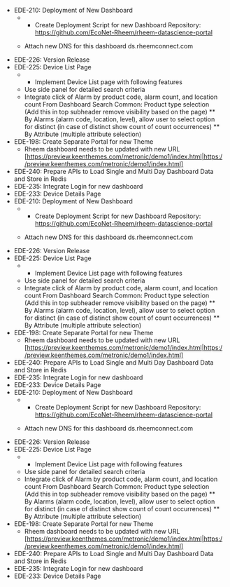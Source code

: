 - EDE-210: Deployment of New Dashboard
    - - Create Deployment Script for new Dashboard 
    Repository: https://github.com/EcoNet-Rheem/rheem-datascience-portal
    
    - Attach new DNS for this dashboard
    ds.rheemconnect.com
- EDE-226: Version Release
- EDE-225: Device List Page
    - * Implement Device List page with following features 
    * Use side panel for detailed search criteria
    * Integrate click of Alarm by product code, alarm count, and location count From Dashboard Search Common: Product type selection (Add this in top subheader remove visibility based on the page) 
    ** By Alarms (alarm code, location, level), allow user to select option for distinct (in case of distinct show count of count occurrences)
    ** By Attribute (multiple attribute selection)
- EDE-198: Create Separate Portal for new Theme
    - Rheem dashboard needs to be updated with new URL [https://preview.keenthemes.com/metronic/demo1/index.html|https://preview.keenthemes.com/metronic/demo1/index.html]
- EDE-240: Prepare APIs to Load Single and Multi Day Dashboard Data and Store in Redis
- EDE-235: Integrate Login for new dashboard
- EDE-233: Device Details Page
- EDE-210: Deployment of New Dashboard
    - - Create Deployment Script for new Dashboard 
    Repository: https://github.com/EcoNet-Rheem/rheem-datascience-portal
    
    - Attach new DNS for this dashboard
    ds.rheemconnect.com
- EDE-226: Version Release
- EDE-225: Device List Page
    - * Implement Device List page with following features 
    * Use side panel for detailed search criteria
    * Integrate click of Alarm by product code, alarm count, and location count From Dashboard Search Common: Product type selection (Add this in top subheader remove visibility based on the page) 
    ** By Alarms (alarm code, location, level), allow user to select option for distinct (in case of distinct show count of count occurrences)
    ** By Attribute (multiple attribute selection)
- EDE-198: Create Separate Portal for new Theme
    - Rheem dashboard needs to be updated with new URL [https://preview.keenthemes.com/metronic/demo1/index.html|https://preview.keenthemes.com/metronic/demo1/index.html]
- EDE-240: Prepare APIs to Load Single and Multi Day Dashboard Data and Store in Redis
- EDE-235: Integrate Login for new dashboard
- EDE-233: Device Details Page
- EDE-210: Deployment of New Dashboard
    - - Create Deployment Script for new Dashboard 
    Repository: https://github.com/EcoNet-Rheem/rheem-datascience-portal
    
    - Attach new DNS for this dashboard
    ds.rheemconnect.com
- EDE-226: Version Release
- EDE-225: Device List Page
    - * Implement Device List page with following features 
    * Use side panel for detailed search criteria
    * Integrate click of Alarm by product code, alarm count, and location count From Dashboard Search Common: Product type selection (Add this in top subheader remove visibility based on the page) 
    ** By Alarms (alarm code, location, level), allow user to select option for distinct (in case of distinct show count of count occurrences)
    ** By Attribute (multiple attribute selection)
- EDE-198: Create Separate Portal for new Theme
    - Rheem dashboard needs to be updated with new URL [https://preview.keenthemes.com/metronic/demo1/index.html|https://preview.keenthemes.com/metronic/demo1/index.html]
- EDE-240: Prepare APIs to Load Single and Multi Day Dashboard Data and Store in Redis
- EDE-235: Integrate Login for new dashboard
- EDE-233: Device Details Page
